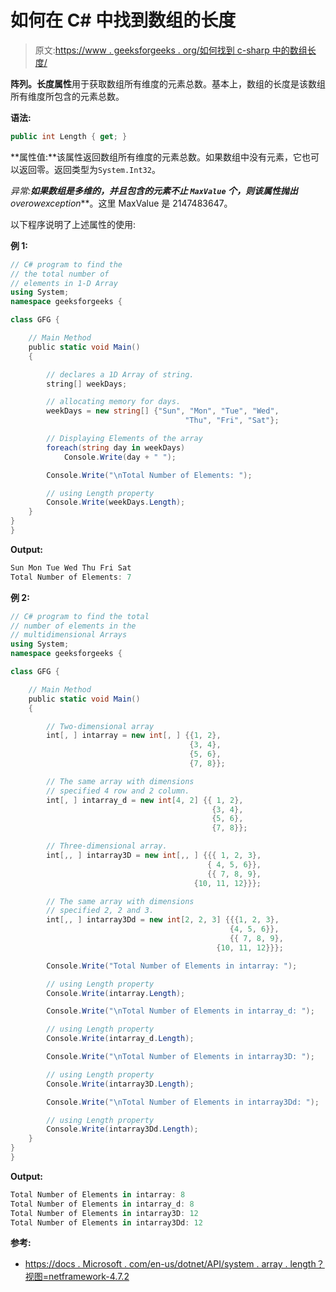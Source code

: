 # 如何在 C# 中找到数组的长度

> 原文:[https://www . geeksforgeeks . org/如何找到 c-sharp 中的数组长度/](https://www.geeksforgeeks.org/how-to-find-the-length-of-an-array-in-c-sharp/)

**阵列。长度属性**用于获取数组所有维度的元素总数。基本上，数组的长度是该数组所有维度所包含的元素总数。

**语法:**

```cs
public int Length { get; }
```

**属性值:**该属性返回数组所有维度的元素总数。如果数组中没有元素，它也可以返回零。返回类型为`System.Int32`。

**异常:**如果数组是多维的，并且包含的元素不止 **`MaxValue`** 个，则该属性抛出***overowexception***。这里 MaxValue 是 2147483647。

以下程序说明了上述属性的使用:

**例 1:**

```cs
// C# program to find the
// the total number of
// elements in 1-D Array
using System;
namespace geeksforgeeks {

class GFG {

    // Main Method
    public static void Main()
    {

        // declares a 1D Array of string.
        string[] weekDays;

        // allocating memory for days.
        weekDays = new string[] {"Sun", "Mon", "Tue", "Wed",
                                       "Thu", "Fri", "Sat"};

        // Displaying Elements of the array
        foreach(string day in weekDays)
            Console.Write(day + " ");

        Console.Write("\nTotal Number of Elements: ");

        // using Length property
        Console.Write(weekDays.Length);
    }
}
}
```

**Output:**

```cs
Sun Mon Tue Wed Thu Fri Sat 
Total Number of Elements: 7

```

**例 2:**

```cs
// C# program to find the total
// number of elements in the
// multidimensional Arrays
using System;
namespace geeksforgeeks {

class GFG {

    // Main Method
    public static void Main()
    {

        // Two-dimensional array
        int[, ] intarray = new int[, ] {{1, 2},
                                        {3, 4},
                                        {5, 6},
                                        {7, 8}};

        // The same array with dimensions
        // specified 4 row and 2 column.
        int[, ] intarray_d = new int[4, 2] {{ 1, 2}, 
                                             {3, 4}, 
                                             {5, 6},
                                             {7, 8}};

        // Three-dimensional array.
        int[,, ] intarray3D = new int[,, ] {{{ 1, 2, 3},
                                            { 4, 5, 6}},
                                            {{ 7, 8, 9},
                                         {10, 11, 12}}};

        // The same array with dimensions
        // specified 2, 2 and 3.
        int[,, ] intarray3Dd = new int[2, 2, 3] {{{1, 2, 3},
                                                 {4, 5, 6}},
                                                 {{ 7, 8, 9},
                                              {10, 11, 12}}};

        Console.Write("Total Number of Elements in intarray: ");

        // using Length property
        Console.Write(intarray.Length);

        Console.Write("\nTotal Number of Elements in intarray_d: ");

        // using Length property
        Console.Write(intarray_d.Length);

        Console.Write("\nTotal Number of Elements in intarray3D: ");

        // using Length property
        Console.Write(intarray3D.Length);

        Console.Write("\nTotal Number of Elements in intarray3Dd: ");

        // using Length property
        Console.Write(intarray3Dd.Length);
    }
}
}
```

**Output:**

```cs
Total Number of Elements in intarray: 8
Total Number of Elements in intarray_d: 8
Total Number of Elements in intarray3D: 12
Total Number of Elements in intarray3Dd: 12

```

**参考:**

*   [https://docs . Microsoft . com/en-us/dotnet/API/system . array . length？视图=netframework-4.7.2](https://docs.microsoft.com/en-us/dotnet/api/system.array.length?view=netframework-4.7.2)